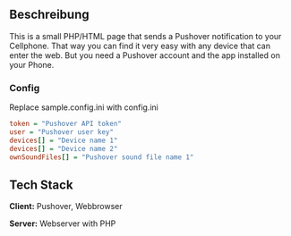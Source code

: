 ## Beschreibung
This is a small PHP/HTML page that sends a Pushover notification to your Cellphone.
That way you can find it very easy with any device that can enter the web.
But you need a Pushover account and the app installed on your Phone.

### Config 
Replace sample.config.ini with config.ini

```ini
token = "Pushover API token"
user = "Pushover user key"
devices[] = "Device name 1"
devices[] = "Device name 2"
ownSoundFiles[] = "Pushover sound file name 1"
```

## Tech Stack

**Client:** Pushover, Webbrowser

**Server:** Webserver with PHP
